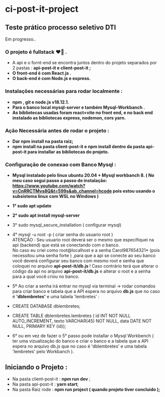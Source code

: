 # ci-post-it-project

## Teste prático processo seletivo DTI

Em progresso..

### O projeto é fullstack :heart_on_fire: .
 - A  api e o fornt-end se encontra juntos dentro do projeto separados por 2 pastas : <strong> api-post-it </storng> e <strong>client-post-it </storng> ;
 - O front-end é com React.js .
 - O back-end é com Node.js e express.

### Instalações necessárias para rodar localmente :
 -  npm , git e node.js v18.12.1.
 - Para o banco local <strong> mysql-server e também Mysql-Workbanch </strong>.
 - As bibliotecas usadas foram react+vite no front end, e no back end instalado as bibliotecas express, nodemon, cors yarn.

### Ação Necessária antes de rodar o projeto :
 - Dar npm install na pasta raiz;
 - <strong> npm install na pasta client-post-it </strong> e <strong> npm install dentro da pasta api-post-it </strong> para installar as bibliotecas do projeto.

### <strong> Configuração de conexao com Banco Mysql </strong>:
  - Mysql instalado pelo linux ubuntu 20.04 + Mysql workbanch 8.
( No meu caso segui passo a passo de instalação: https://www.youtube.com/watch?v=CnRRCTMvs8Q&t=599s&ab_channel=hcode pois estou usando o subsistema linux com WSL no Windows )
 - 1°  <storng>sudo apt update</strong>
   
 - 2° <storng>sudo apt install mysql-server</strong>
   
 - 3° <storng> sudo mysql_secure_installation </strong>( configurar mysql)
   
 - 4° <storng> mysql -u root -p </strong> ( criar senha do usuario root ) <br>
  ATENÇÃO : Seu usuario root deverá ser o mesmo que especifiquei na api (backend) que está se conectando com o banco. <br>
No caso eu criei como root@localhost e a senha Carol987654321* (pois necessitou uma senha forte ) ,para que a api se conecte ao seu banco você deverá configurar seu banco com mesmo root e senha que coloquei no arquivo <strong>api-post-it/db.js </strong> !  Caso contrário terá que alterar o código da api no arquivo <strong>api-post-it/db.js</strong> e alterar o root e a senha para a qual você criou no banco.

 - 5º Ao criar a senha irá entrar no mysql via terminal ->  rodar comandos para criar banco e tabela que a API espera no arquivo <strong>db.js</strong> que no caso é <strong>'dblembretes'</strong> e uma tabela <storng>'lembretes' </strong> :
 - CREATE DATABASE dblembretes;
 - CREATE TABLE dblembretes.lembretes (
     id INT NOT NULL AUTO_INCREMENT,
     texto VARCHAR(45) NOT NULL,
     data DATE NOT NULL,
     PRIMARY KEY (id));
    
 - 6° ou em vez de fazer o 5° passo pode  installar o Mysql Workbench (  ter uma vizualização do banco e criar o banco e a tabela que a API espera no arquivo db.js que no caso é 'dblembretes' e uma tabela 'lembretes' pelo Workbanch ). 

## Iniciando o Projeto :
- Na pasta client-post-it : <strong>npm run dev</strong> ;
- Na pasta api-post-it : <strong>yarn start</strong>;
- Na pasta Raiz rode : <strong>npm run project</srong> ( quando projeto tiver concluido );
